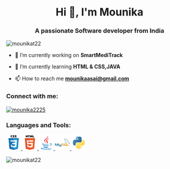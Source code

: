 <h1 align="center">Hi 👋, I'm Mounika</h1>
<h3 align="center">A passionate Software developer from India</h3>

<p align="left"> <img src="https://komarev.com/ghpvc/?username=mounikat22&label=Profile%20views&color=0e75b6&style=flat" alt="mounikat22" /> </p>

- 🔭 I’m currently working on **SmartMediTrack**

- 🌱 I’m currently learning **HTML & CSS,JAVA**

- 📫 How to reach me **mounikaasai@gmail.com**

<h3 align="left">Connect with me:</h3>
<p align="left">
<a href="https://linkedin.com/in/mounika2225" target="blank"><img align="center" src="https://raw.githubusercontent.com/rahuldkjain/github-profile-readme-generator/master/src/images/icons/Social/linked-in-alt.svg" alt="mounika2225" height="30" width="40" /></a>
</p>

<h3 align="left">Languages and Tools:</h3>
<p align="left"> <a href="https://www.w3schools.com/css/" target="_blank" rel="noreferrer"> <img src="https://raw.githubusercontent.com/devicons/devicon/master/icons/css3/css3-original-wordmark.svg" alt="css3" width="40" height="40"/> </a> <a href="https://www.w3.org/html/" target="_blank" rel="noreferrer"> <img src="https://raw.githubusercontent.com/devicons/devicon/master/icons/html5/html5-original-wordmark.svg" alt="html5" width="40" height="40"/> </a> <a href="https://www.java.com" target="_blank" rel="noreferrer"> <img src="https://raw.githubusercontent.com/devicons/devicon/master/icons/java/java-original.svg" alt="java" width="40" height="40"/> </a> <a href="https://www.mysql.com/" target="_blank" rel="noreferrer"> <img src="https://raw.githubusercontent.com/devicons/devicon/master/icons/mysql/mysql-original-wordmark.svg" alt="mysql" width="40" height="40"/> </a> <a href="https://www.python.org" target="_blank" rel="noreferrer"> <img src="https://raw.githubusercontent.com/devicons/devicon/master/icons/python/python-original.svg" alt="python" width="40" height="40"/> </a> </p>

<p><img align="center" src="https://github-readme-stats.vercel.app/api/top-langs?username=mounikat22&show_icons=true&locale=en&layout=compact" alt="mounikat22" /></p>
